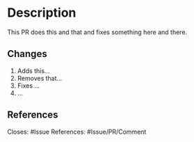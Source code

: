 # Description

This PR does this and that and fixes something here and there.

## Changes

1. Adds this...
2. Removes that...
3. Fixes ...
4. ...

## References

Closes: #Issue
References: #Issue/PR/Comment
